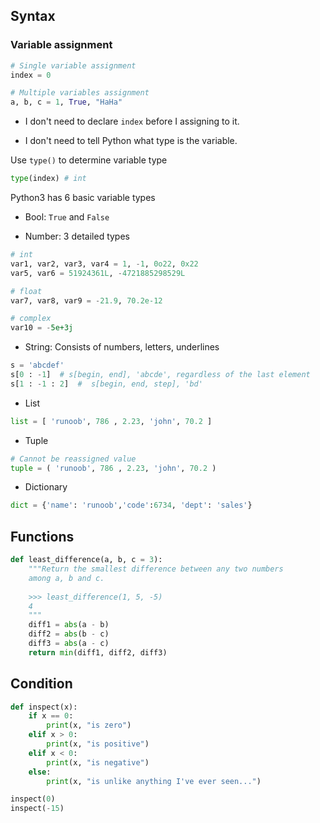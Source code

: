 
## Syntax

### Variable assignment


```python
# Single variable assignment
index = 0

# Multiple variables assignment
a, b, c = 1, True, "HaHa"

```

- I don't need to declare `index` before I assigning to it.

- I don't need to tell Python what type is the variable.

>

Use `type()` to determine variable type

```python
type(index) # int

```

Python3 has 6 basic variable types

- Bool: `True` and `False`

- Number: 3 detailed types

```python
# int
var1, var2, var3, var4 = 1, -1, 0o22, 0x22
var5, var6 = 51924361L, -4721885298529L

# float
var7, var8, var9 = -21.9, 70.2e-12

# complex
var10 = -5e+3j

```

- String: Consists of numbers, letters, underlines

```python
s = 'abcdef'
s[0 : -1]  # s[begin, end], 'abcde', regardless of the last element
s[1 : -1 : 2]  #  s[begin, end, step], 'bd'

```

- List

```python
list = [ 'runoob', 786 , 2.23, 'john', 70.2 ]

```

- Tuple

```python
# Cannot be reassigned value
tuple = ( 'runoob', 786 , 2.23, 'john', 70.2 )

```

- Dictionary

```python
dict = {'name': 'runoob','code':6734, 'dept': 'sales'}

```



## Functions


```python
def least_difference(a, b, c = 3):
    """Return the smallest difference between any two numbers
    among a, b and c.
    
    >>> least_difference(1, 5, -5)
    4
    """
    diff1 = abs(a - b)
    diff2 = abs(b - c)
    diff3 = abs(a - c)
    return min(diff1, diff2, diff3)

```

## Condition


```python
def inspect(x):
    if x == 0:
        print(x, "is zero")
    elif x > 0:
        print(x, "is positive")
    elif x < 0:
        print(x, "is negative")
    else:
        print(x, "is unlike anything I've ever seen...")

inspect(0)
inspect(-15)

```


